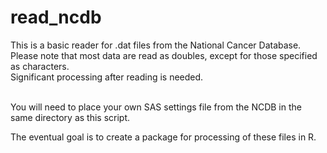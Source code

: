 # read_ncdb
This is a basic reader for .dat files from the National Cancer Database. <br />
Please note that most data are read as doubles, except for those specified as characters. <br />
Significant processing after reading is needed. <br />
<br /><p>
You will need to place your own SAS settings file from the NCDB in the same directory as this script. </p>
<p>
The eventual goal is to create a package for processing of these files in R. </p>
